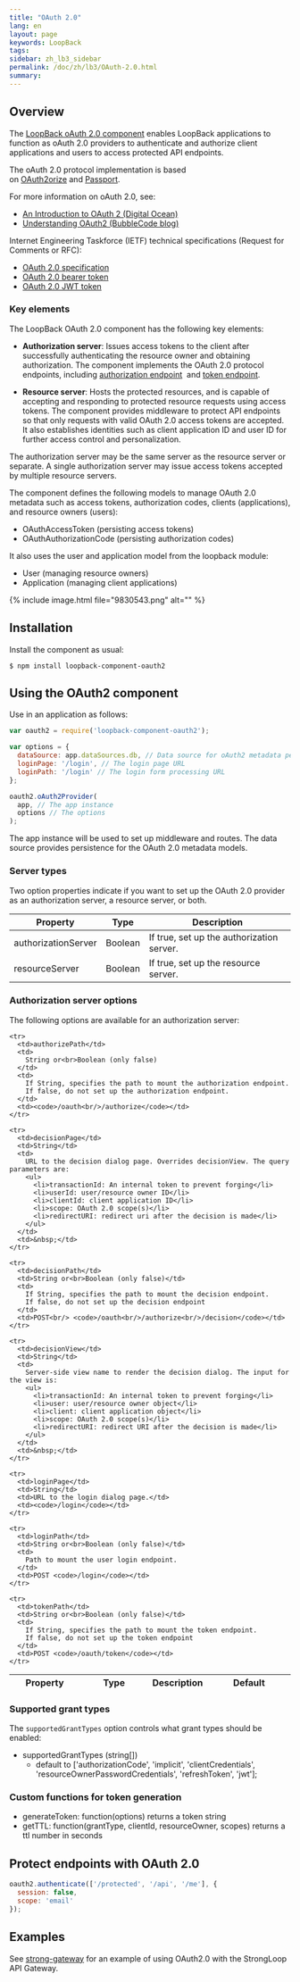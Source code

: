 ```yaml
---
title: "OAuth 2.0"
lang: en
layout: page
keywords: LoopBack
tags:
sidebar: zh_lb3_sidebar
permalink: /doc/zh/lb3/OAuth-2.0.html
summary:
---
```


## Overview

The [LoopBack oAuth 2.0 component](https://github.com/strongloop/loopback-component-oauth2) enables LoopBack applications to function as oAuth 2.0
providers to authenticate and authorize client applications and users to access protected API endpoints.

The oAuth 2.0 protocol implementation is based on [OAuth2orize](https://github.com/jaredhanson/oauth2orize) and [Passport](http://passportjs.org/).

For more information on oAuth 2.0, see:

* [An Introduction to OAuth 2 (Digital Ocean)](https://www.digitalocean.com/community/tutorials/an-introduction-to-oauth-2)
* [Understanding OAuth2 (BubbleCode blog)](http://www.bubblecode.net/en/2013/03/10/understanding-oauth2/)

Internet Engineering Taskforce (IETF) technical specifications (Request for Comments or RFC):

* [OAuth 2.0 specification](https://tools.ietf.org/html/rfc6749)
* [OAuth 2.0 bearer token](https://tools.ietf.org/html/rfc6750)
* [OAuth 2.0 JWT token](https://tools.ietf.org/html/draft-ietf-oauth-jwt-bearer-11)

### Key elements

The LoopBack OAuth 2.0 component has the following key elements:

* **Authorization server**: Issues access tokens to the client after successfully authenticating the resource owner and obtaining authorization.
  The component implements the OAuth 2.0 protocol endpoints, including [authorization endpoint](http://tools.ietf.org/html/rfc6749#section-3.1) 
  and [token endpoint](http://tools.ietf.org/html/rfc6749#section-3.2).

* **Resource server**: Hosts the protected resources, and is capable of accepting and responding to protected resource requests using access tokens.
  The component provides middleware to protect API endpoints so that only requests with valid OAuth 2.0 access tokens are accepted.
  It also establishes identities such as client application ID and user ID for further access control and personalization.

The authorization server may be the same server as the resource server or separate.
A single authorization server may issue access tokens accepted by multiple resource servers.

The component defines the following models to manage OAuth 2.0 metadata such as access tokens, authorization codes, clients (applications), and resource owners (users):

* OAuthAccessToken (persisting access tokens)
* OAuthAuthorizationCode (persisting authorization codes)

It also uses the user and application model from the loopback module:

* User (managing resource owners)
* Application (managing client applications)

{% include image.html file="9830543.png" alt="" %}

## Installation

Install the component as usual:

```shell
$ npm install loopback-component-oauth2
```

## Using the OAuth2 component

Use in an application as follows:

```javascript
var oauth2 = require('loopback-component-oauth2');

var options = {
  dataSource: app.dataSources.db, // Data source for oAuth2 metadata persistence
  loginPage: '/login', // The login page URL
  loginPath: '/login' // The login form processing URL
};

oauth2.oAuth2Provider(
  app, // The app instance
  options // The options
);
```

The app instance will be used to set up middleware and routes. The data source provides persistence for the OAuth 2.0 metadata models.

### Server types

Two option properties indicate if you want to set up the OAuth 2.0 provider as an authorization server, a resource server, or both.

<table>
  <thead>
    <tr>
      <th>Property</th>
      <th>Type</th>
      <th>Description</th>
    </tr>
  </thead>    
  <tbody>
    <tr>
      <td>authorizationServer</td>
      <td>Boolean</td>
      <td>If true, set up the authorization server.</td>
    </tr>
    <tr>
      <td>resourceServer</td>
      <td>Boolean</td>
      <td>If true, set up the resource server.</td>
    </tr>
  </tbody>
</table>

### Authorization server options

The following options are available for an authorization server:

<table>
  <thead>
    <tr>
      <th width="120">Property</th>
      <th width="120">Type</th>
      <th>Description</th>
      <th width="150">Default</th>
    </tr>
  </thead>
  <tbody>

    <tr>
      <td>authorizePath</td>
      <td>
        String or<br>Boolean (only false)
      </td>
      <td>
        If String, specifies the path to mount the authorization endpoint.
        If false, do not set up the authorization endpoint.
      </td>
      <td><code>/oauth<br/>/authorize</code></td>
    </tr>

    <tr>
      <td>decisionPage</td>
      <td>String</td>
      <td>
        URL to the decision dialog page. Overrides decisionView. The query parameters are:
        <ul>
          <li>transactionId: An internal token to prevent forging</li>
          <li>userId: user/resource owner ID</li>
          <li>clientId: client application ID</li>
          <li>scope: OAuth 2.0 scope(s)</li>
          <li>redirectURI: redirect uri after the decision is made</li>
        </ul>
      </td>
      <td>&nbsp;</td>
    </tr>

    <tr>
      <td>decisionPath</td>
      <td>String or<br>Boolean (only false)</td>
      <td>
        If String, specifies the path to mount the decision endpoint.
        If false, do not set up the decision endpoint
      </td>
      <td>POST<br/> <code>/oauth<br/>/authorize<br/>/decision</code></td>
    </tr>

    <tr>
      <td>decisionView</td>
      <td>String</td>
      <td>
        Server-side view name to render the decision dialog. The input for the view is:
        <ul>
          <li>transactionId: An internal token to prevent forging</li>
          <li>user: user/resource owner object</li>
          <li>client: client application object</li>
          <li>scope: OAuth 2.0 scope(s)</li>
          <li>redirectURI: redirect URI after the decision is made</li>
        </ul>
      </td>
      <td>&nbsp;</td>
    </tr>

    <tr>
      <td>loginPage</td>
      <td>String</td>
      <td>URL to the login dialog page.</td>
      <td><code>/login</code></td>
    </tr>

    <tr>
      <td>loginPath</td>
      <td>String or<br>Boolean (only false)</td>
      <td>
        Path to mount the user login endpoint.
      </td>
      <td>POST <code>/login</code></td>
    </tr>

    <tr>
      <td>tokenPath</td>
      <td>String or<br>Boolean (only false)</td>
      <td>
        If String, specifies the path to mount the token endpoint.
        If false, do not set up the token endpoint
      </td>
      <td>POST <code>/oauth/token</code></td>
    </tr>
  </tbody>
</table>

### Supported grant types

The `supportedGrantTypes` option controls what grant types should be enabled:

* supportedGrantTypes (string[])
  * default to ['authorizationCode', 'implicit', 'clientCredentials', 'resourceOwnerPasswordCredentials', 'refreshToken', 'jwt'];

### Custom functions for token generation

* generateToken: function(options) returns a token string
* getTTL: function(grantType, clientId, resourceOwner, scopes) returns a ttl number in seconds

## Protect endpoints with OAuth 2.0

```javascript
oauth2.authenticate(['/protected', '/api', '/me'], {
  session: false,
  scope: 'email'
});
```

## Examples

See [strong-gateway](https://github.com/strongloop/strong-gateway) for an example of using OAuth2.0 with the StrongLoop API Gateway.
